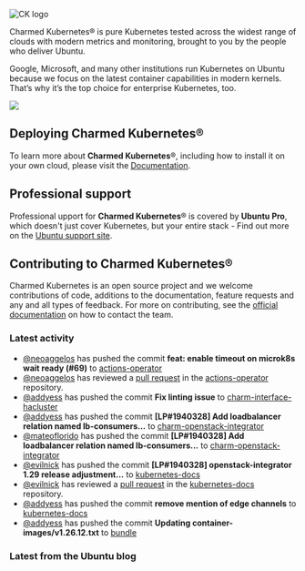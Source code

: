 ![CK logo](https://assets.ubuntu.com/v1/451d4cf4-Charmed+Kubernetes_RGB_onWhite_2022.svg)

Charmed Kubernetes® is pure Kubernetes tested across the widest range of clouds with modern metrics and monitoring, brought to you by the people who deliver Ubuntu.

Google, Microsoft, and many other institutions run Kubernetes on Ubuntu because we focus on the latest container capabilities in modern kernels. That’s why it’s the top choice for enterprise Kubernetes, too.

![](https://assets.ubuntu.com/v1/843c77b6-juju-at-a-glace.svg)

## Deploying Charmed Kubernetes®

To learn more about **Charmed Kubernetes**®, including how to install it on your own cloud, please visit the [Documentation][docs].

## Professional support

Professional upport for **Charmed Kubernetes**® is covered by **Ubuntu Pro**, which doesn't just cover Kubernetes, but your entire stack - Find out more on the [Ubuntu support site](https://ubuntu.com/support).

## Contributing to Charmed Kubernetes®

Charmed Kubernetes is an open source project and we welcome contributions of code, additions to the documentation, feature requests and any and all types of feedback. For more on contributing, see the [official documentation][get-in-touch] on how to contact the team.

<!-- LINKS -->
[docs]: https://ubuntu.com/kubernetes/docs
[get-in-touch]: https://ubuntu.com/kubernetes/docs/get-in-touch

### Latest activity

<!-- activity starts -->
 - [@neoaggelos](https://github.com/neoaggelos) has pushed the commit **feat: enable timeout on microk8s wait ready (#69)** to [actions-operator](https://github.com/charmed-kubernetes/actions-operator)
 - [@neoaggelos](https://github.com/neoaggelos) has reviewed a [pull request](https://github.com/charmed-kubernetes/actions-operator/pull/69) in the [actions-operator](https://github.com/charmed-kubernetes/actions-operator) repository.
 - [@addyess](https://github.com/addyess) has pushed the commit **Fix linting issue** to [charm-interface-hacluster](https://github.com/charmed-kubernetes/charm-interface-hacluster)
 - [@addyess](https://github.com/addyess) has pushed the commit **[LP#1940328] Add loadbalancer relation named lb-consumers...** to [charm-openstack-integrator](https://github.com/charmed-kubernetes/charm-openstack-integrator)
 - [@mateoflorido](https://github.com/mateoflorido) has pushed the commit **[LP#1940328] Add loadbalancer relation named lb-consumers...** to [charm-openstack-integrator](https://github.com/charmed-kubernetes/charm-openstack-integrator)
 - [@evilnick](https://github.com/evilnick) has pushed the commit **[LP#1940328] openstack-integrator 1.29 release adjustment...** to [kubernetes-docs](https://github.com/charmed-kubernetes/kubernetes-docs)
 - [@evilnick](https://github.com/evilnick) has reviewed a [pull request](https://github.com/charmed-kubernetes/kubernetes-docs/pull/824) in the [kubernetes-docs](https://github.com/charmed-kubernetes/kubernetes-docs) repository.
 - [@addyess](https://github.com/addyess) has pushed the commit **remove mention of edge channels** to [kubernetes-docs](https://github.com/charmed-kubernetes/kubernetes-docs)
 - [@addyess](https://github.com/addyess) has pushed the commit **Updating container-images/v1.26.12.txt** to [bundle](https://github.com/charmed-kubernetes/bundle)
<!-- activity ends -->

<!-- roadmap starts -->

<!-- roadmap ends -->

### Latest from the Ubuntu blog

<!-- blog starts -->

<!-- blog ends -->
